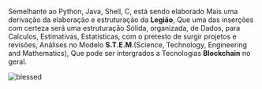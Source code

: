 Semelhante ao Python, Java, Shell, C, está sendo elaborado
Mais uma derivação da elaboração e estruturação da **Legião**,
Que uma das inserções com certeza será uma estruturação 
Sólida, organizada, de Dados, para Calculos, Estimativas,
Estatisticas, com o pretesto de surgir projetos e revisões,
Análises no Modelo **S.T.E.M**.(Science, Technology, Engineering and Mathematics),
Que pode ser intergrados a Tecnologias **Blockchain** no geral.

![blessed](https://github.com/Nicolau-369/Jupyter/assets/160781135/20ce8084-46a7-4898-a194-7fe2506da9be)
